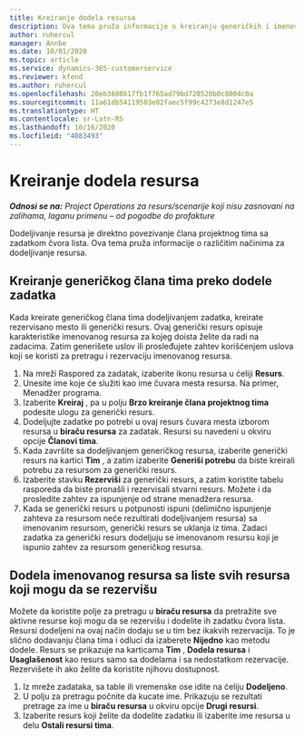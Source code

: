 ```yaml
---
title: Kreiranje dodela resursa
description: Ova tema pruža informacije o kreiranju generičkih i imenovanih dodela resursa.
author: ruhercul
manager: Annbe
ms.date: 10/01/2020
ms.topic: article
ms.service: dynamics-365-customerservice
ms.reviewer: kfend
ms.author: ruhercul
ms.openlocfilehash: 20eb3880b17fb1f765ad79bd720520b0c8004c0a
ms.sourcegitcommit: 11a61db54119503e82faec5f99c4273e8d1247e5
ms.translationtype: HT
ms.contentlocale: sr-Latn-RS
ms.lasthandoff: 10/16/2020
ms.locfileid: "4083493"
---
```

# <a name="create-resource-assignments"></a>Kreiranje dodela resursa

_**Odnosi se na:** Project Operations za resurs/scenarije koji nisu zasnovani na zalihama, laganu primenu – od pogodbe do profakture_


Dodeljivanje resursa je direktno povezivanje člana projektnog tima sa zadatkom čvora lista. Ova tema pruža informacije o različitim načinima za dodeljivanje resursa.

## <a name="create-a-generic-team-member-through-task-assignment"></a>Kreiranje generičkog člana tima preko dodele zadatka


Kada kreirate generičkog člana tima dodeljivanjem zadatka, kreirate rezervisano mesto ili generički resurs. Ovaj generički resurs opisuje karakteristike imenovanog resursa za kojeg doista želite da radi na zadacima. Zatim generišete uslov ili prosleđujete zahtev korišćenjem uslova koji se koristi za pretragu i rezervaciju imenovanog resursa.

1. Na mreži Raspored za zadatak, izaberite ikonu resursa u ćeliji **Resurs**.
2. Unesite ime koje će služiti kao ime čuvara mesta resursa. Na primer, Menadžer programa.
3. Izaberite **Kreiraj** , pa u polju **Brzo kreiranje člana projektnog tima** podesite ulogu za generički resurs.
4. Dodeljujte zadatke po potrebi u ovaj resurs čuvara mesta izborom resursa u **biraču resursa** za zadatak. Resursi su navedeni u okviru opcije **Članovi tima**.
5. Kada završite sa dodeljivanjem generičkog resursa, izaberite generički resurs na kartici **Tim** , a zatim izaberite **Generiši potrebu** da biste kreirali potrebu za resursom za generički resurs.
6. Izaberite stavku **Rezerviši** za generički resurs, a zatim koristite tabelu rasporeda da biste pronašli i rezervisali stvarni resurs. Možete i da prosledite zahtev za ispunjenje od strane menadžera resursa.
7. Kada se generički resurs u potpunosti ispuni (delimično ispunjenje zahteva za resursom neće rezultirati dodeljivanjem resursa) sa imenovanim resursom, generički resurs se uklanja iz tima. Zadaci zadatka za generički resurs dodeljuju se imenovanom resursu koji je ispunio zahtev za resursom generičkog resursa.

## <a name="assign-a-named-resource-from-the-list-of-all-bookable-resources"></a>Dodela imenovanog resursa sa liste svih resursa koji mogu da se rezervišu

Možete da koristite polje za pretragu u **biraču resursa** da pretražite sve aktivne resurse koji mogu da se rezervišu i dodelite ih zadatku čvora lista. Resursi dodeljeni na ovaj način dodaju se u tim bez ikakvih rezervacija. To je slično dodavanju člana tima i odluci da izaberete **Nijedno** kao metodu dodele. Resurs se prikazuje na karticama **Tim** , **Dodela resursa** i **Usaglašenost** kao resurs samo sa dodelama i sa nedostatkom rezervacije. Rezervišete ih ako želite da koristite njihovu dostupnost.

1. Iz mreže zadataka, sa table ili vremenske ose idite na ćeliju **Dodeljeno**.
2. U polju za pretragu počnite da kucate ime. Prikazuju se rezultati pretrage za ime u **biraču resursa** u okviru opcije **Drugi resursi**.
3. Izaberite resurs koji želite da dodelite zadatku ili izaberite ime resursa u delu **Ostali resursi tima**.
